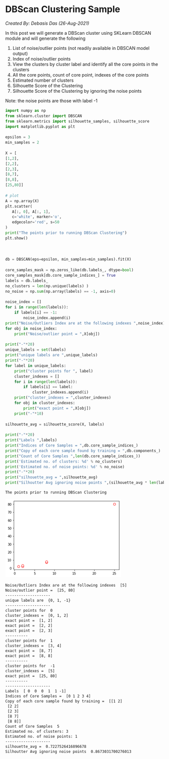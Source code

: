 # DBScan Clustering Sample

*Created By: Debasis Das (26-Aug-2021)*

In this post we will generate a DBScan cluster using SKLearn DBSCAN module and will generate the following

1. List of noise/outlier points (not readily available in DBSCAN model output)
2. Index of noise/outlier points
3. View the clusters by cluster label and identify all the core points in the clusters
4. All the core points, count of core point, indexes of the core points
5. Estimated number of clusters
6. Silhouette Score of the Clustering
7. Silhouette Score of the Clustering by ignoring the noise points

Note: the noise points are those with label -1




```python
import numpy as np
from sklearn.cluster import DBSCAN
from sklearn.metrics import silhouette_samples, silhouette_score
import matplotlib.pyplot as plt

epsilon = 3
min_samples = 2

X = [
[1,2],
[2,2],
[2,3],
[8,7],
[8,8],
[25,80]]

# plot
A = np.array(X)
plt.scatter(
   A[:, 0], A[:, 1],
   c='white', marker='o',
   edgecolor='red', s=50
)
print("The points prior to running DBScan Clustering")
plt.show()



db = DBSCAN(eps=epsilon, min_samples=min_samples).fit(X)

core_samples_mask = np.zeros_like(db.labels_, dtype=bool)
core_samples_mask[db.core_sample_indices_] = True
labels = db.labels_
no_clusters = len(np.unique(labels) )
no_noise = np.sum(np.array(labels) == -1, axis=0)

noise_index = []
for i in range(len(labels)):
    if labels[i] == -1:
        noise_index.append(i)
print("Noise/Outliers Index are at the following indexes ",noise_index)
for obj in noise_index:
    print("Noise/outlier point = ",X[obj])

print("-"*20) 
unique_labels = set(labels)
print("unique labels are ",unique_labels)
print("-"*20)
for label in unique_labels:
    print("cluster points for ", label)
    cluster_indexes = []
    for i in range(len(labels)):
        if labels[i] == label:
            cluster_indexes.append(i)
    print("cluster_indexes = ",cluster_indexes)        
    for obj in cluster_indexes:
        print("exact point = ",X[obj])
    print("-"*10)    

silhouette_avg = silhouette_score(X, labels)

print("-"*20)    
print("Labels ",labels)
print("Indices of Core Samples = ",db.core_sample_indices_)
print("Copy of each core sample found by training = ",db.components_)
print("Count of Core Samples ",len(db.core_sample_indices_))
print('Estimated no. of clusters: %d' % no_clusters)
print('Estimated no. of noise points: %d' % no_noise)
print("-"*20)    
print("silhouette_avg = ",silhouette_avg)
print("Silhoutter Avg ignoring noise points ",(silhouette_avg * len(labels))/(len(labels)-no_noise) )
```

    The points prior to running DBScan Clustering



    
![png](output_1_1.png)
    


    Noise/Outliers Index are at the following indexes  [5]
    Noise/outlier point =  [25, 80]
    --------------------
    unique labels are  {0, 1, -1}
    --------------------
    cluster points for  0
    cluster_indexes =  [0, 1, 2]
    exact point =  [1, 2]
    exact point =  [2, 2]
    exact point =  [2, 3]
    ----------
    cluster points for  1
    cluster_indexes =  [3, 4]
    exact point =  [8, 7]
    exact point =  [8, 8]
    ----------
    cluster points for  -1
    cluster_indexes =  [5]
    exact point =  [25, 80]
    ----------
    --------------------
    Labels  [ 0  0  0  1  1 -1]
    Indices of Core Samples =  [0 1 2 3 4]
    Copy of each core sample found by training =  [[1 2]
     [2 2]
     [2 3]
     [8 7]
     [8 8]]
    Count of Core Samples  5
    Estimated no. of clusters: 3
    Estimated no. of noise points: 1
    --------------------
    silhouette_avg =  0.7227526416896678
    Silhoutter Avg ignoring noise points  0.8673031700276013
